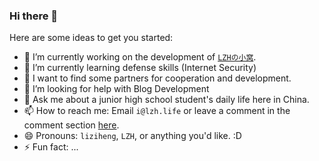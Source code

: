 ### Hi there 👋

Here are some ideas to get you started:

- 🔭 I’m currently working on the development of [`LZHの小窝`](https://blog.lzh.life/).
- 🌱 I’m currently learning defense skills (Internet Security)
- 👯 I want to find some partners for cooperation and development.
- 🤔 I’m looking for help with Blog Development
- 💬 Ask me about a junior high school student's daily life here in China.
- 📫 How to reach me: Email `i@lzh.life` or leave a comment in the comment section [here](https://blog.lzh.life/about/).
- 😄 Pronouns: `liziheng`, `LZH`, or anything you'd like. :D
- ⚡ Fun fact: ...
